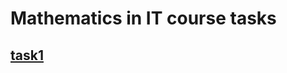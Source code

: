 # Mathematics in IT course tasks

## [task1](https://github.com/juliakononov/it_math/blob/main/task1/results/report.md) 
